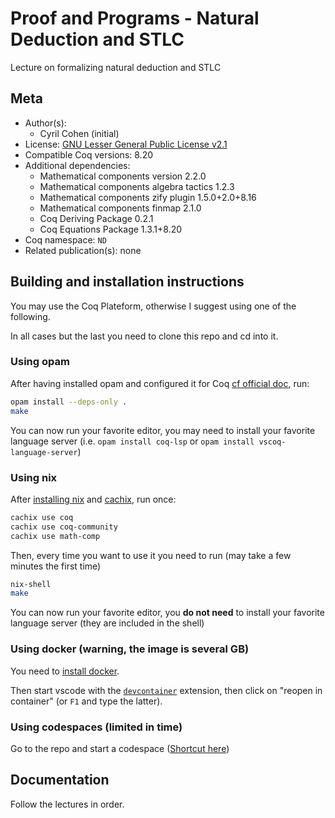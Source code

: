 <!---
This file was generated from `meta.yml`, please do not edit manually.
Follow the instructions on https://github.com/coq-community/templates to regenerate.
--->
# Proof and Programs - Natural Deduction and STLC






Lecture on formalizing natural deduction and STLC

## Meta

- Author(s):
  - Cyril Cohen (initial)
- License: [GNU Lesser General Public License v2.1](LICENSE)
- Compatible Coq versions: 8.20
- Additional dependencies:
  - Mathematical components version 2.2.0
  - Mathematical components algebra tactics 1.2.3
  - Mathematical components zify plugin 1.5.0+2.0+8.16
  - Mathematical components finmap 2.1.0
  - Coq Deriving Package 0.2.1
  - Coq Equations Package 1.3.1+8.20
- Coq namespace: `ND`
- Related publication(s): none

## Building and installation instructions

You may use the Coq Plateform, otherwise I suggest using one of the following.

In all cases but the last you need to clone this repo and cd into it.

### Using opam
After having installed opam and configured it for Coq [cf official
doc](https://coq.inria.fr/opam-using.html), run:
```bash
opam install --deps-only .
make
```
You can now run your favorite editor, you may need to install your
favorite language server (i.e. `opam install coq-lsp` or
`opam install vscoq-language-server`)

### Using nix
After [installing nix](https://nixos.org/download/) and
[cachix](https://docs.cachix.org/installation), run once:
```bash
cachix use coq
cachix use coq-community
cachix use math-comp
```

Then, every time you want to use it you need to run (may take a few
minutes the first time)
```bash
nix-shell
make
```
You can now run your favorite editor, you **do not need** to install your
favorite language server (they are included in the shell)

### Using docker (warning, the image is several GB)

You need to [install docker](https://docs.docker.com/engine/install/).

Then start vscode with the
[`devcontainer`](https://marketplace.visualstudio.com/items?itemName=ms-vscode-remote.remote-containers)
extension, then click on "reopen in container" (or `F1` and type the latter).

### Using codespaces (limited in time)

Go to the repo and start a codespace ([Shortcut
here](https://github.com/codespaces/new?ref=main&repo=876092766))

## Documentation

Follow the lectures in order.
